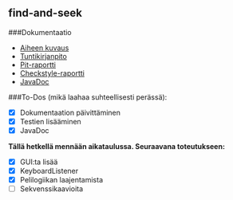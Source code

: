 ## find-and-seek

###Dokumentaatio
* [Aiheen kuvaus](dokumentaatio/aiheenKuvausJaRakenne.md)
* [Tuntikirjanpito](dokumentaatio/Tuntikirjanpito.md)
* [Pit-raportti](https://htmlpreview.github.io/?https://github.com/JaakkoV/find-and-seek/blob/master/dokumentaatio/Pit-raportti/index.html)
* [Checkstyle-raportti](https://htmlpreview.github.io/?https://github.com/JaakkoV/find-and-seek/blob/master/dokumentaatio/Checkstyle-raportti/checkstyle.html)
* [JavaDoc](https://jaakkov.github.io/find-and-seek/javadoc/index.html)

###To-Dos (mikä laahaa suhteellisesti perässä):
- [x] Dokumentaation päivittäminen
- [x] Testien lisääminen
- [x] JavaDoc

**Tällä hetkellä mennään aikataulussa. Seuraavana toteutukseen:**
- [x] GUI:ta lisää
- [x] KeyboardListener
- [x] Pelilogiikan laajentamista
- [ ] Sekvenssikaavioita
